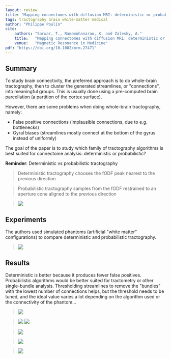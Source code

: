 ```yaml
---
layout: review
title: "Mapping connectomes with diffusion MRI: deterministic or probabilistic tractography?"
tags: tractography brain white-matter medical
author: "Philippe Poulin"
cite:
    authors: "Sarwar, T., Ramamohanarao, K. and Zalesky, A."
    title:   "Mapping connectomes with diffusion MRI: deterministic or probabilistic tractography?"
    venue:   "Magnetic Resonance in Medicine"
pdf: "https://doi.org/10.1002/mrm.27471"
---
```


## Summary

To study brain connectivity, the preferred approach is to do whole-brain tractography, then to cluster the generated streamlines, or "connections", into meaningful groups. This is usually done using a pre-computed brain parcellation (a partition of the cortex surface).

However, there are some problems when doing whole-brain tractography, namely: 
- False positive connections (implausible connections, due to e.g. bottlenecks)
- Gyral biases (streamlines mostly connect at the bottom of the gyrus instead of uniformly)


The goal of the paper is to study which family of tractography algorithms is best suited for connectome analysis: deterministic or probabilistic?

**Reminder**: Deterministic vs probabilistic tractography
> Deterministic tractography chooses the fODF peak nearest to the previous direction

> Probabilistic tractography samples from the fODF restrained to an aperture cone aligned to the previous direction

> ![](/deep-learning/images/dmri-connectivity/odfs.png)


## Experiments

The authors used simulated phantoms (artificial "white matter" configurations) to compare deterministic and probabilistic tractography.

> ![](/deep-learning/images/dmri-connectivity/figure1.png)

## Results

Deterministic is better because it produces fewer false positives. Probabilistic algorithms would be better suited for tractometry or other single-bundle analysis.
Thresholding streamlines to remove the "bundles" with the lowest number of connections helps, but the threshold needs to be tuned, and the ideal value varies a lot depending on the algorithm used or the connectivity of the phantom...

> ![](/deep-learning/images/dmri-connectivity/figure4.png)


> ![](/deep-learning/images/dmri-connectivity/figure5.png)
> ![](/deep-learning/images/dmri-connectivity/figure5-6-legend.png)

> ![](/deep-learning/images/dmri-connectivity/figure6.png)


> ![](/deep-learning/images/dmri-connectivity/table2.png)

> ![](/deep-learning/images/dmri-connectivity/figure8.png)
